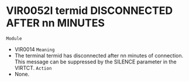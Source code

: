 # VIR0052I termid DISCONNECTED AFTER nn MINUTES
`Module`
- VIR0014
`Meaning`
- The terminal termid has disconnected after nn minutes of connection. This message can be suppressed by the SILENCE parameter in the VIRTCT.
`Action`
- None.
